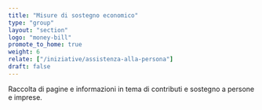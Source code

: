 ```yaml
---
title: "Misure di sostegno economico"
type: "group"
layout: "section"
logo: "money-bill"
promote_to_home: true
weight: 6
relate: ["/iniziative/assistenza-alla-persona"]
draft: false
---
```


Raccolta di pagine e informazioni in tema di contributi e sostegno a persone e imprese.
